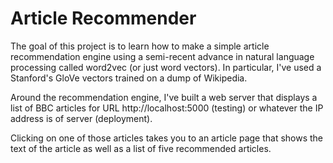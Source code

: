 # Article Recommender

The goal of this project is to learn how to make a simple article recommendation engine using a semi-recent advance in natural language processing called word2vec (or just word vectors). In particular, I've used a Stanford's GloVe vectors trained on a dump of Wikipedia.

Around the recommendation engine, I've built a web server that displays a list of BBC articles for URL http://localhost:5000 (testing) or whatever the IP address is of server (deployment).

Clicking on one of those articles takes you to an article page that shows the text of the article as well as a list of five recommended articles.
